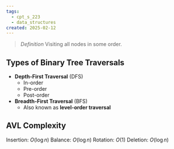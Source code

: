 ```yaml
---
tags:
  - cpt_s_223
  - data_structures
created: 2025-02-12
---
```


> *Definition*
> Visiting all nodes in some order.

## Types of Binary Tree Traversals

- **Depth-First Traversal** (DFS)
    - In-order
    - Pre-order
    - Post-order
- **Breadth-First Traversal** (BFS)
    - Also known as **level-order traversal**

## AVL Complexity

Insertion: $O(\log n)$
Balance: $O(\log n)$
Rotation: $O(1)$
Deletion: $O(\log n)$